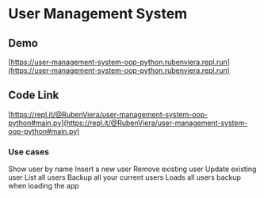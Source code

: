 # User Management System

## Demo
[https://user-management-system-oop-python.rubenviera.repl.run](https://user-management-system-oop-python.rubenviera.repl.run)

## Code Link

[https://repl.it/@RubenViera/user-management-system-oop-python#main.py](https://repl.it/@RubenViera/user-management-system-oop-python#main.py)

### Use cases

Show user by name
Insert a new user
Remove existing user
Update existing user
List all users
Backup all your current users
Loads all users backup when loading the app